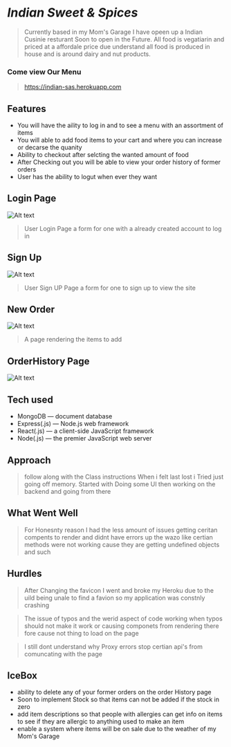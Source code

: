 # _Indian Sweet & Spices_
>Currently based in my Mom's Garage I have opeen up a Indian Cusinie resturant Soon to open in the Future. All food is vegatiarin and priced at a affordale price due understand all food is produced in house and is around dairy and nut products. 
    
### Come view Our Menu 
> https://indian-sas.herokuapp.com


## Features

- You will have the aility to log in and to see a menu with an assortment of items 
- You will able to add food items to your cart and where you can increase or decarse  the quanity
- Ability to checkout after selcting the wanted amount of food
- After Checking out you will be able to view your order history of former orders 
-  User has the ability to logut when ever they want 


## Login Page 
![Alt text](https://i.imgur.com/GM6G5bf.png)
>User Login Page a form for one with a already created account to log in 

## Sign Up 
![Alt text](https://i.imgur.com/YzvcRin.png)

>User Sign UP Page a form for one to sign up to view the site 
## New Order
![Alt text](https://i.imgur.com/wDCFvXp.png)
>A page rendering the items to add 

## OrderHistory Page 
![Alt text](https://i.imgur.com/eAHogxg.png)

## Tech used 

- MongoDB — document database
- Express(.js) — Node.js web framework
- React(.js) — a client-side JavaScript framework
- Node(.js) — the premier JavaScript web server
## Approach
> follow along with the Class instructions When i felt last lost i Tried just going off memory. Started with Doing some UI then working on the backend and going from there

## What Went Well
>For Honesnty reason I had the less amount of issues getting ceritan compents to render and didnt have errors up the wazo like certian methods were not working cause they are getting undefined objects and such

## Hurdles
>After Changing the favicon I went and broke my Heroku due to the uild being unale to find a favion so my application was constnly crashing 

>The issue of typos and the werid aspect of code working when typos should not make it work or causing componets from rendering there fore cause not thing to load on the page 

> I still dont understand why Proxy errors stop certian api's from comuncating with the page 

## IceBox
    
- ability to delete any of your former orders on the order History page
- Soon to implement Stock so that items can not be added if the stock in zero 
- add item descriptions so that people with allergies can get info on items to see if they are allergic to anything used to make an item
- enable a system where items will be on sale due to the weather of my Mom's Garage